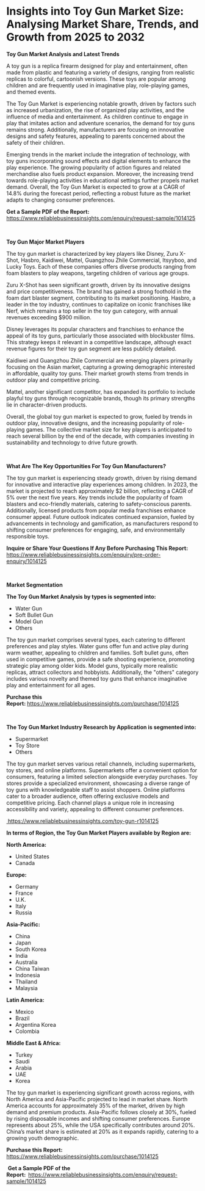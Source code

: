 <p><h1>Insights into Toy Gun Market Size: Analysing Market Share, Trends, and Growth from 2025 to 2032</h1></p><p><strong>Toy Gun Market Analysis and Latest Trends</strong></p>
<p><p>A toy gun is a replica firearm designed for play and entertainment, often made from plastic and featuring a variety of designs, ranging from realistic replicas to colorful, cartoonish versions. These toys are popular among children and are frequently used in imaginative play, role-playing games, and themed events.</p><p>The Toy Gun Market is experiencing notable growth, driven by factors such as increased urbanization, the rise of organized play activities, and the influence of media and entertainment. As children continue to engage in play that imitates action and adventure scenarios, the demand for toy guns remains strong. Additionally, manufacturers are focusing on innovative designs and safety features, appealing to parents concerned about the safety of their children.</p><p>Emerging trends in the market include the integration of technology, with toy guns incorporating sound effects and digital elements to enhance the play experience. The growing popularity of action figures and related merchandise also fuels product expansion. Moreover, the increasing trend towards role-playing activities in educational settings further propels market demand. Overall, the Toy Gun Market is expected to grow at a CAGR of 14.8% during the forecast period, reflecting a robust future as the market adapts to changing consumer preferences.</p></p>
<p><strong>Get a Sample PDF of the Report:&nbsp;</strong> <a href="https://www.reliablebusinessinsights.com/enquiry/request-sample/1014125?utm_campaign=3182&utm_medium=2&utm_source=Github&utm_content=ia&utm_term=17042025&utm_id=toy-gun">https://www.reliablebusinessinsights.com/enquiry/request-sample/1014125</a></p>
<p>&nbsp;</p>
<p><strong>Toy Gun Major Market Players</strong></p>
<p><p>The toy gun market is characterized by key players like Disney, Zuru X-Shot, Hasbro, Kaidiwei, Mattel, Guangzhou Zhile Commercial, Itsyyboo, and Lucky Toys. Each of these companies offers diverse products ranging from foam blasters to play weapons, targeting children of various age groups.</p><p>Zuru X-Shot has seen significant growth, driven by its innovative designs and price competitiveness. The brand has gained a strong foothold in the foam dart blaster segment, contributing to its market positioning. Hasbro, a leader in the toy industry, continues to capitalize on iconic franchises like Nerf, which remains a top seller in the toy gun category, with annual revenues exceeding $900 million.</p><p>Disney leverages its popular characters and franchises to enhance the appeal of its toy guns, particularly those associated with blockbuster films. This strategy keeps it relevant in a competitive landscape, although exact revenue figures for their toy gun segment are less publicly detailed.</p><p>Kaidiwei and Guangzhou Zhile Commercial are emerging players primarily focusing on the Asian market, capturing a growing demographic interested in affordable, quality toy guns. Their market growth stems from trends in outdoor play and competitive pricing.</p><p>Mattel, another significant competitor, has expanded its portfolio to include playful toy guns through recognizable brands, though its primary strengths lie in character-driven products.</p><p>Overall, the global toy gun market is expected to grow, fueled by trends in outdoor play, innovative designs, and the increasing popularity of role-playing games. The collective market size for key players is anticipated to reach several billion by the end of the decade, with companies investing in sustainability and technology to drive future growth.</p></p>
<p>&nbsp;</p>
<p><strong>What Are The Key Opportunities For Toy Gun Manufacturers?</strong></p>
<p><p>The toy gun market is experiencing steady growth, driven by rising demand for innovative and interactive play experiences among children. In 2023, the market is projected to reach approximately $2 billion, reflecting a CAGR of 5% over the next five years. Key trends include the popularity of foam blasters and eco-friendly materials, catering to safety-conscious parents. Additionally, licensed products from popular media franchises enhance consumer appeal. Future outlook indicates continued expansion, fueled by advancements in technology and gamification, as manufacturers respond to shifting consumer preferences for engaging, safe, and environmentally responsible toys.</p></p>
<p><strong>Inquire or Share Your Questions If Any Before Purchasing This Report:</strong> <a href="https://www.reliablebusinessinsights.com/enquiry/pre-order-enquiry/1014125?utm_campaign=3182&utm_medium=2&utm_source=Github&utm_content=ia&utm_term=17042025&utm_id=toy-gun">https://www.reliablebusinessinsights.com/enquiry/pre-order-enquiry/1014125</a></p>
<p>&nbsp;</p>
<p><strong>Market Segmentation</strong></p>
<p><strong>The Toy Gun Market Analysis by types is segmented into:</strong></p>
<p><ul><li>Water Gun</li><li>Soft Bullet Gun</li><li>Model Gun</li><li>Others</li></ul></p>
<p><p>The toy gun market comprises several types, each catering to different preferences and play styles. Water guns offer fun and active play during warm weather, appealing to children and families. Soft bullet guns, often used in competitive games, provide a safe shooting experience, promoting strategic play among older kids. Model guns, typically more realistic replicas, attract collectors and hobbyists. Additionally, the "others" category includes various novelty and themed toy guns that enhance imaginative play and entertainment for all ages.</p></p>
<p><strong>Purchase this Report:&nbsp;</strong><a href="https://www.reliablebusinessinsights.com/purchase/1014125?utm_campaign=3182&utm_medium=2&utm_source=Github&utm_content=ia&utm_term=17042025&utm_id=toy-gun">https://www.reliablebusinessinsights.com/purchase/1014125</a></p>
<p>&nbsp;</p>
<p><strong>The Toy Gun Market Industry Research by Application is segmented into:</strong></p>
<p><ul><li>Supermarket</li><li>Toy Store</li><li>Others</li></ul></p>
<p><p>The toy gun market serves various retail channels, including supermarkets, toy stores, and online platforms. Supermarkets offer a convenient option for consumers, featuring a limited selection alongside everyday purchases. Toy stores provide a specialized environment, showcasing a diverse range of toy guns with knowledgeable staff to assist shoppers. Online platforms cater to a broader audience, often offering exclusive models and competitive pricing. Each channel plays a unique role in increasing accessibility and variety, appealing to different consumer preferences.</p></p>
<p><a href="https://www.reliablebusinessinsights.com/toy-gun-r1014125?utm_campaign=3182&utm_medium=2&utm_source=Github&utm_content=ia&utm_term=17042025&utm_id=toy-gun">&nbsp;https://www.reliablebusinessinsights.com/toy-gun-r1014125</a></p>
<p><strong>In terms of Region, the Toy Gun Market Players available by Region are:</strong></p>
<p>
    <p> <strong> North America: </strong>
        <ul>
            <li>United States</li>
            <li>Canada</li>
        </ul>
        </p> 
    <p> <strong> Europe: </strong>
        <ul>
            <li>Germany</li>
            <li>France</li>
            <li>U.K.</li>
            <li>Italy</li>
            <li>Russia</li>
        </ul>
        </p> 
    <p> <strong> Asia-Pacific: </strong>
        <ul>
            <li>China</li>
            <li>Japan</li>
            <li>South Korea</li>
            <li>India</li>
            <li>Australia</li>
            <li>China Taiwan</li>
            <li>Indonesia</li>
            <li>Thailand</li>
            <li>Malaysia</li>
        </ul>
        </p> 
    <p> <strong> Latin America: </strong>
        <ul>
            <li>Mexico</li>
            <li>Brazil</li>
            <li>Argentina Korea</li>
            <li>Colombia</li>
        </ul>
        </p> 
    <p> <strong> Middle East & Africa: </strong>
        <ul>
            <li>Turkey</li>
            <li>Saudi</li>
            <li>Arabia</li>
            <li>UAE</li>
            <li>Korea</li>
        </ul>
    </p>
    </p>
<p><p>The toy gun market is experiencing significant growth across regions, with North America and Asia-Pacific projected to lead in market share. North America accounts for approximately 35% of the market, driven by high demand and premium products. Asia-Pacific follows closely at 30%, fueled by rising disposable incomes and shifting consumer preferences. Europe represents about 25%, while the USA specifically contributes around 20%. China’s market share is estimated at 20% as it expands rapidly, catering to a growing youth demographic.</p></p>
<p><strong>Purchase this Report: </strong><a href="https://www.reliablebusinessinsights.com/purchase/1014125?utm_campaign=3182&utm_medium=2&utm_source=Github&utm_content=ia&utm_term=17042025&utm_id=toy-gun">https://www.reliablebusinessinsights.com/purchase/1014125</a></p>
<p>&nbsp;<strong>Get a Sample PDF of the Report:&nbsp;&nbsp;</strong><a href="https://www.reliablebusinessinsights.com/enquiry/request-sample/1014125?utm_campaign=3182&utm_medium=2&utm_source=Github&utm_content=ia&utm_term=17042025&utm_id=toy-gun">https://www.reliablebusinessinsights.com/enquiry/request-sample/1014125</a></p>
<p><strong></strong></p>
<p><p></p><p></p><p></p></p>